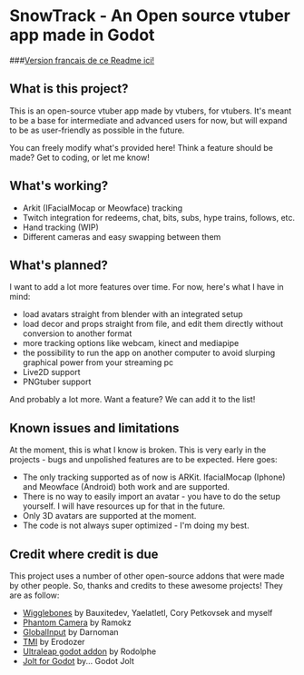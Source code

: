 # SnowTrack - An Open source vtuber app made in Godot
###[Version francais de ce Readme ici!](docs/README_FR.md)
## What is this project?
This is an open-source vtuber app made by vtubers, for vtubers.
It's meant to be a base for intermediate and advanced users for now, but will expand to be as user-friendly as possible in the future.

You can freely modify what's provided here!
Think a feature should be made? Get to coding, or let me know!

## What's working?
- Arkit (IFacialMocap or Meowface) tracking
- Twitch integration for redeems, chat, bits, subs, hype trains, follows, etc.
- Hand tracking (WIP)
- Different cameras and easy swapping between them

## What's planned?
I want to add a lot more features over time. For now, here's what I have in mind:
- load avatars straight from blender with an integrated setup
- load decor and props straight from file, and edit them directly without conversion to another format
- more tracking options like webcam, kinect and mediapipe
- the possibility to run the app on another computer to avoid slurping graphical power from your streaming pc
- Live2D support
- PNGtuber support

And probably a lot more. Want a feature? We can add it to the list!

## Known issues and limitations
At the moment, this is what I know is broken. This is very early in the projects - bugs and unpolished features are to be expected.
Here goes:
- The only tracking supported as of now is ARKit. IfacialMocap (Iphone) and Meowface (Android) both work and are supported.
- There is no way to easily import an avatar - you have to do the setup yourself. I will have resources up for that in the future.
- Only 3D avatars are supported at the moment.
- The code is not always super optimized - I'm doing my best.

## Credit where credit is due
This project uses a number of other open-source addons that were made by other people.
So, thanks and credits to these awesome projects! They are as follow:
- [Wigglebones](https://github.com/Laporteusedegateaux/godot-wigglebones) by Bauxitedev, Yaelatletl, Cory Petkovsek and myself
- [Phantom Camera](https://github.com/ramokz/phantom-camera) by Ramokz
- [GlobalInput](https://github.com/Darnoman/Godot-GlobalInput-Addon) by Darnoman
- [TMI](https://github.com/erodozer/tmi.gd) by Erodozer
- [Ultraleap godot addon](https://forge.lunai.re/rodolphe/godot-ultraleap-plugin) by Rodolphe
- [Jolt for Godot](https://github.com/godot-jolt/godot-jolt) by... Godot Jolt
